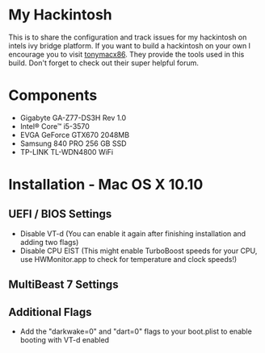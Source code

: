 # My Hackintosh

This is to share the configuration and track issues for my hackintosh on intels ivy bridge platform. If you want to build a hackintosh on your own I encourage you to visit [tonymacx86](http://tonymacx86.com). They provide the tools used in this build. Don't forget to check out their super helpful forum. 

# Components

* Gigabyte GA-Z77-DS3H Rev 1.0
* Intel® Core™ i5-3570
* EVGA GeForce GTX670 2048MB
* Samsung 840 PRO 256 GB SSD
* TP-LINK TL-WDN4800 WiFi

# Installation - Mac OS X 10.10
## UEFI / BIOS Settings
* Disable VT-d (You can enable it again after finishing installation and adding two flags)
* Disable CPU EIST (This might enable TurboBoost speeds for your CPU, use HWMonitor.app to check for temperature and clock speeds!) 
## MultiBeast 7 Settings
## Additional Flags
* Add the "darkwake=0" and "dart=0" flags to your boot.plist to enable booting with VT-d enabled 


